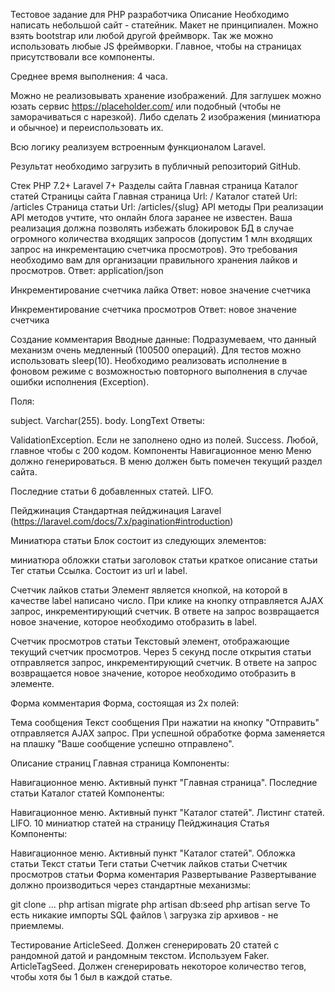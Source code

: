 Тестовое задание для PHP разработчика
Описание
Необходимо написать небольшой сайт - статейник. Макет не принципиален. Можно взять bootstrap или любой другой фреймворк. Так же можно использовать любые JS фреймворки. Главное, чтобы на страницах присутствовали все компоненты.

Среднее время выполнения: 4 часа.

Можно не реализовывать хранение изображений. Для заглушек можно юзать сервис https://placeholder.com/ или подобный (чтобы не заморачиваться с нарезкой). Либо сделать 2 изображения (миниатюра и обычное) и переиспользовать их.

Всю логику реализуем встроенным функционалом Laravel.

Результат необходимо загрузить в публичный репозиторий GitHub.

Стек
PHP 7.2+
Laravel 7+
Разделы сайта
Главная страница
Каталог статей
Страницы сайта
Главная страница Url: /
Каталог статей Url: /articles
Страница статьи Url: /articles/{slug}
API методы
При реализации API методов учтите, что онлайн блога заранее не известен. Ваша реализация должна позволять избежать блокировок БД в случае огромного количества входящих запросов (допустим 1 млн входящих запрос на инкрементацию счетчика просмотров). Это требования необходимо вам для организации правильного хранения лайков и просмотров. Ответ: application/json

Инкрементирование счетчика лайка
Ответ: новое значение счетчика

Инкрементирование счетчика просмотров
Ответ: новое значение счетчика

Создание комментария
Вводные данные: Подразумеваем, что данный механизм очень медленный (100500 операций). Для тестов можно использовать sleep(10). Необходимо реализовать исполнение в фоновом режиме с возможностью повторного выполнения в случае ошибки исполнения (Exception).

Поля:

subject. Varchar(255).
body. LongText
Ответы:

ValidationException. Если не заполнено одно из полей.
Success. Любой, главное чтобы с 200 кодом.
Компоненты
Навигационное меню
Меню должно генерироваться. В меню должен быть помечен текущий раздел сайта.

Последние статьи
6 добавленных статей. LIFO.

Пейджинация
Стандартная пейджинация Laravel (https://laravel.com/docs/7.x/pagination#introduction)

Миниатюра статьи
Блок состоит из следующих элементов:

миниатюра обложки статьи
заголовок статьи
краткое описание статьи
Тег статьи
Ссылка. Состоит из url и label.

Счетчик лайков статьи
Элемент является кнопкой, на которой в качестве label написано число. При клике на кнопку отправляется AJAX запрос, инкрементирующий счетчик. В ответе на запрос возвращается новое значение, которое необходимо отобразить в label.

Счетчик просмотров статьи
Текстовый элемент, отображающие текущий счетчик просмотров. Через 5 секунд после открытия статьи отправляется запрос, инкрементирующий счетчик. В ответе на запрос возвращается новое значение, которое необходимо отобразить в элементе.

Форма комментария
Форма, состоящая из 2х полей:

Тема сообщения
Текст сообщения
При нажатии на кнопку "Отправить" отправляется AJAX запрос. При успешной обработке форма заменяется на плашку "Ваше сообщение успешно отправлено".

Описание страниц
Главная страница
Компоненты:

Навигационное меню. Активный пункт "Главная страница".
Последние статьи
Каталог статей
Компоненты:

Навигационное меню. Активный пункт "Каталог статей".
Листинг статей. LIFO. 10 миниатюр статей на страницу
Пейджинация
Статья
Компоненты:

Навигационное меню. Активный пункт "Каталог статей".
Обложка статьи
Текст статьи
Теги статьи
Счетчик лайков статьи
Счетчик просмотров статьи
Форма коментария
Развертывание
Развертывание должно производиться через стандартные механизмы:

git clone ...
php artisan migrate
php artisan db:seed
php artisan serve
То есть никакие импорты SQL файлов \ загрузка zip архивов - не приемлемы.

Тестирование
ArticleSeed. Должен сгенерировать 20 статей с рандомной датой и рандомным текстом. Используем Faker.
ArticleTagSeed. Должен сгенерировать некоторое количество тегов, чтобы хотя бы 1 был в каждой статье.
